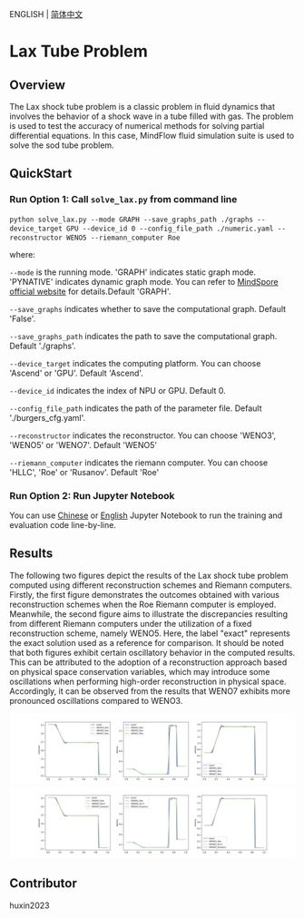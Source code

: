 ENGLISH | [简体中文](README_CN.md)

# Lax Tube Problem

## Overview

The Lax shock tube problem is a classic problem in fluid dynamics that involves the behavior of a shock wave in a tube filled with gas. The problem is used to test the accuracy of numerical methods for solving partial differential equations. In this case, MindFlow fluid simulation suite is used to solve the sod tube problem.

## QuickStart

### Run Option 1: Call `solve_lax.py` from command line

```shell
python solve_lax.py --mode GRAPH --save_graphs_path ./graphs --device_target GPU --device_id 0 --config_file_path ./numeric.yaml --reconstructor WENO5 --riemann_computer Roe
```

where:

`--mode` is the running mode. 'GRAPH' indicates static graph mode. 'PYNATIVE' indicates dynamic graph mode. You can refer to [MindSpore official website](https://www.mindspore.cn/docs/en/r2.0/design/dynamic_graph_and_static_graph.html) for details.Default 'GRAPH'.

`--save_graphs` indicates whether to save the computational graph. Default 'False'.

`--save_graphs_path` indicates the path to save the computational graph. Default './graphs'.

`--device_target` indicates the computing platform. You can choose 'Ascend' or 'GPU'. Default 'Ascend'.

`--device_id` indicates the index of NPU or GPU. Default 0.

`--config_file_path` indicates the path of the parameter file. Default './burgers_cfg.yaml'.

`--reconstructor` indicates the reconstructor. You can choose 'WENO3', 'WENO5' or 'WENO7'. Default 'WENO5'

`--riemann_computer` indicates the riemann computer. You can choose 'HLLC', 'Roe' or 'Rusanov'. Default 'Roe'

### Run Option 2: Run Jupyter Notebook

You can use [Chinese](./lax_tube_CN.ipynb) or [English](./lax_tube.ipynb) Jupyter Notebook to run the training and evaluation code line-by-line.

## Results

The following two figures depict the results of the Lax shock tube problem computed using different reconstruction schemes and Riemann computers. Firstly, the first figure demonstrates the outcomes obtained with various reconstruction schemes when the Roe Riemann computer is employed. Meanwhile, the second figure aims to illustrate the discrepancies resulting from different Riemann computers under the utilization of a fixed reconstruction scheme, namely WENO5. Here, the label "exact" represents the exact solution used as a reference for comparison. It should be noted that both figures exhibit certain oscillatory behavior in the computed results. This can be attributed to the adoption of a reconstruction approach based on physical space conservation variables, which may introduce some oscillations when performing high-order reconstruction in physical space. Accordingly, it can be observed from the results that WENO7 exhibits more pronounced oscillations compared to WENO3.

![reconstructor](./images/reconstructor.png)
![riemann_computer](./images/riemann_computer.png)

## Contributor

huxin2023
